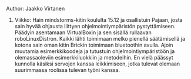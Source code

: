 Author: Jaakko Virtanen

1. Viikko:
Hain mindstorms-kitin koululta 15.12 ja osallistuin Pajaan, josta sain hyvää ohjausta liittyen ohjelmointiympäristön pystyttämiseen. Päädyin asentamaan VirtualBoxin ja sen sisällä rullaavan roboLinuxDistron. Kaikki lähti toimimaan melko pienellä säätämisellä ja kotona sain oman kitin Brickin toimimaan bluetoothin avulla. Ajoin muutamia esimerkkikoodeja ja tutustuin ohjelmointiympäristöön ja olemassaoleviin esimerkkiluokkiin ja metodeihin. En vielä päässyt kunnolla käsiksi servojen kanssa leikkimiseen, jotka tulevat olemaan suurimmassa roolissa tulevan työni kanssa.
